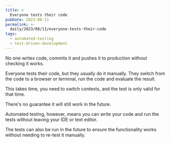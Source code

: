 ```yaml
---
title: >
  Everyone tests their code
pubDate: 2023-08-11
permalink: >-
  daily/2023/08/11/everyone-tests-their-code
tags:
  - automated-testing
  - test-driven-development
---
```


No one writes code, commits it and pushes it to production without checking it works.

Everyone tests their code, but they usually do it manually. They switch from the code to a browser or terminal, run the code and evaluate the result.

This takes time, you need to switch contexts, and the test is only valid for that time.

There's no guarantee it will still work in the future.

Automated testing, however, means you can write your code and run the tests without leaving your IDE or text editor.

The tests can also be run in the future to ensure the functionality works without needing to re-test it manually.
